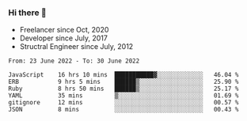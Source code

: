 ### Hi there 👋

- Freelancer since Oct, 2020
- Developer since July, 2017
- Structral Engineer since July, 2012

<!--START_SECTION:waka-->

```text
From: 23 June 2022 - To: 30 June 2022

JavaScript    16 hrs 10 mins  ███████████▓░░░░░░░░░░░░░   46.04 %
ERB           9 hrs 5 mins    ██████▒░░░░░░░░░░░░░░░░░░   25.90 %
Ruby          8 hrs 50 mins   ██████▒░░░░░░░░░░░░░░░░░░   25.17 %
YAML          35 mins         ▒░░░░░░░░░░░░░░░░░░░░░░░░   01.69 %
gitignore     12 mins         ░░░░░░░░░░░░░░░░░░░░░░░░░   00.57 %
JSON          8 mins          ░░░░░░░░░░░░░░░░░░░░░░░░░   00.43 %
```

<!--END_SECTION:waka-->
